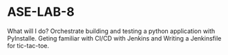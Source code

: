# ASE-LAB-8
What will I do?
Orchestrate building and testing a python application with PyInstalle. Geting familiar with CI/CD with Jenkins and Writing a Jenkinsfile for tic-tac-toe.
